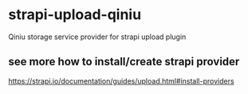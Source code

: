# strapi-upload-qiniu
Qiniu storage service provider for strapi upload plugin

## see more how to install/create strapi provider
https://strapi.io/documentation/guides/upload.html#install-providers